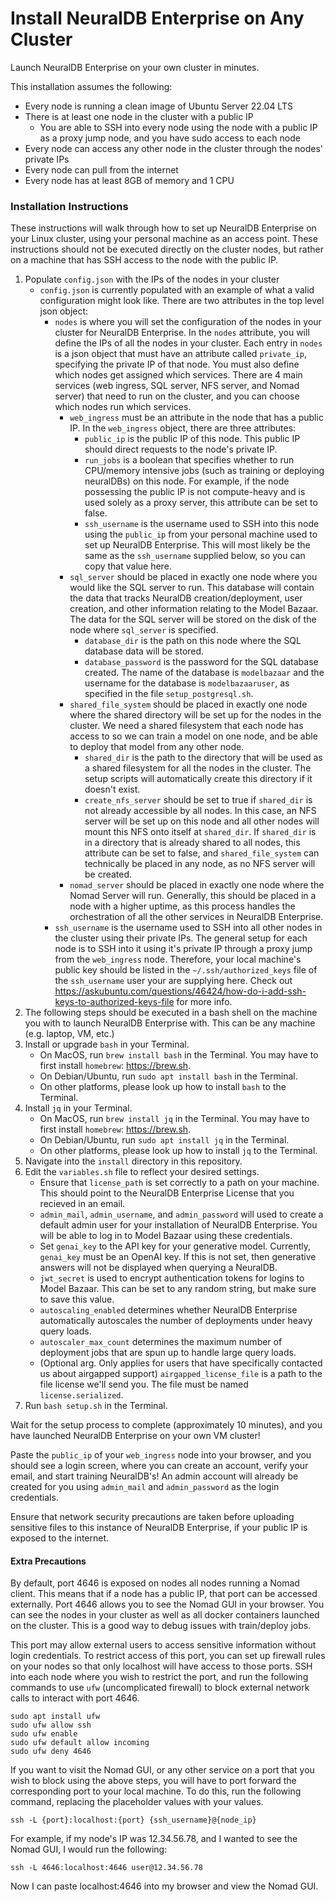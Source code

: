 # Install NeuralDB Enterprise on Any Cluster

Launch NeuralDB Enterprise on your own cluster in minutes.

This installation assumes the following:
- Every node is running a clean image of Ubuntu Server 22.04 LTS
- There is at least one node in the cluster with a public IP
  - You are able to SSH into every node using the node with a public IP as a proxy jump node, and you have sudo access to each node
- Every node can access any other node in the cluster through the nodes' private IPs
- Every node can pull from the internet
- Every node has at least 8GB of memory and 1 CPU

### Installation Instructions

These instructions will walk through how to set up NeuralDB Enterprise on your Linux cluster, using your personal machine as an access point. These instructions should not be executed directly on the cluster nodes, but rather on a machine that has SSH access to the node with the public IP.

1. Populate `config.json` with the IPs of the nodes in your cluster
   - `config.json` is currently populated with an example of what a valid configuration might look like. There are two attributes in the top level json object:
     - `nodes` is where you will set the configuration of the nodes in your cluster for NeuralDB Enterprise. In the `nodes` attribute, you will define the IPs of all the nodes in your cluster. Each entry in `nodes` is a json object that must have an attribute called `private_ip`, specifying the private IP of that node. You must also define which nodes get assigned which services. There are 4 main services (web ingress, SQL server, NFS server, and Nomad server) that need to run on the cluster, and you can choose which nodes run which services.
       - `web_ingress` must be an attribute in the node that has a public IP. In the `web_ingress` object, there are three attributes:
         - `public_ip` is the public IP of this node. This public IP should direct requests to the node's private IP.
         - `run_jobs` is a boolean that specifies whether to run CPU/memory intensive jobs (such as training or deploying neuralDBs) on this node. For example, if the node possessing the public IP is not compute-heavy and is used solely as a proxy server, this attribute can be set to false.
         - `ssh_username` is the username used to SSH into this node using the `public_ip` from your personal machine used to set up NeuralDB Enterprise. This will most likely be the same as the `ssh_username` supplied below, so you can copy that value here.
       - `sql_server` should be placed in exactly one node where you would like the SQL server to run. This database will contain the data that tracks NeuralDB creation/deployment, user creation, and other information relating to the Model Bazaar. The data for the SQL server will be stored on the disk of the node where `sql_server` is specified.
         - `database_dir` is the path on this node where the SQL database data will be stored.
         - `database_password` is the password for the SQL database created. The name of the database is `modelbazaar` and the username for the database is `modelbazaaruser`, as specified in the file `setup_postgresql.sh`.
       - `shared_file_system` should be placed in exactly one node where the shared directory will be set up for the nodes in the cluster. We need a shared filesystem that each node has access to so we can train a model on one node, and be able to deploy that model from any other node.
         - `shared_dir` is the path to the directory that will be used as a shared filesystem for all the nodes in the cluster. The setup scripts will automatically create this directory if it doesn't exist.
         - `create_nfs_server` should be set to true if `shared_dir` is not already accessible by all nodes. In this case, an NFS server will be set up on this node and all other nodes will mount this NFS onto itself at `shared_dir`. If `shared_dir` is in a directory that is already shared to all nodes, this attribute can be set to false, and `shared_file_system` can technically be placed in any node, as no NFS server will be created.
       - `nomad_server` should be placed in exactly one node where the Nomad Server will run. Generally, this should be placed in a node with a higher uptime, as this process handles the orchestration of all the other services in NeuralDB Enterprise.
     - `ssh_username` is the username used to SSH into all other nodes in the cluster using their private IPs. The general setup for each node is to SSH into it using it's private IP through a proxy jump from the `web_ingress` node. Therefore, your local machine's public key should be listed in the `~/.ssh/authorized_keys` file of the `ssh_username` user your are supplying here. Check out https://askubuntu.com/questions/46424/how-do-i-add-ssh-keys-to-authorized-keys-file for more info.
2. The following steps should be executed in a bash shell on the machine you with to launch NeuralDB Enterprise with. This can be any machine (e.g. laptop, VM, etc.)
3. Install or upgrade `bash` in your Terminal.
   - On MacOS, run `brew install bash` in the Terminal. You may have to first install `homebrew`: https://brew.sh.
   - On Debian/Ubuntu, run `sudo apt install bash` in the Terminal. 
   - On other platforms, please look up how to install `bash` to the Terminal.
4. Install `jq` in your Terminal.
   - On MacOS, run `brew install jq` in the Terminal. You may have to first install `homebrew`: https://brew.sh.
   - On Debian/Ubuntu, run `sudo apt install jq` in the Terminal.
   - On other platforms, please look up how to install `jq` to the Terminal.
5. Navigate into the `install` directory in this repository.
6. Edit the `variables.sh` file to reflect your desired settings. 
   - Ensure that `license_path` is set correctly to a path on your machine. This should point to the NeuralDB Enterprise License that you recieved in an email.
   - `admin_mail`, `admin_username`, and `admin_password` will used to create a default admin user for your installation of NeuralDB Enterprise. You will be able to log in to Model Bazaar using these credentials.
   - Set `genai_key` to the API key for your generative model. Currently, `genai_key` must be an OpenAI key. If this is not set, then generative answers will not be displayed when querying a NeuralDB.
   - `jwt_secret` is used to encrypt authentication tokens for logins to Model Bazaar. This can be set to any random string, but make sure to save this value.
   - `autoscaling_enabled` determines whether NeuralDB Enterprise automatically autoscales the number of deployments under heavy query loads.
   - `autoscaler_max_count` determines the maximum number of deployment jobs that are spun up to handle large query loads.
   - (Optional arg. Only applies for users that have specifically contacted us about airgapped support) `airgapped_license_file` is a path to the file license we'll send you. The file must be named `license.serialized`.
7. Run `bash setup.sh` in the Terminal.

Wait for the setup process to complete (approximately 10 minutes), and you have launched NeuralDB Enterprise on your own VM cluster!

Paste the `public_ip` of your `web_ingress` node into your browser, and you should see a login screen, where you can create an account, verify your email, and start training NeuralDB's! An admin account will already be created for you using `admin_mail` and `admin_password` as the login credentials.

Ensure that network security precautions are taken before uploading sensitive files to this instance of NeuralDB Enterprise, if your public IP is exposed to the internet.


#### Extra Precautions

By default, port 4646 is exposed on nodes all nodes running a Nomad client. This means that if a node has a public IP, that port can be accessed externally. Port 4646 allows you to see the Nomad GUI in your browser. You can see the nodes in your cluster as well as all docker containers launched on the cluster. This is a good way to debug issues with train/deploy jobs.

This port may allow external users to access sensitive information without login credentials. To restrict access of this port, you can set up firewall rules on your nodes so that only localhost will have access to those ports. SSH into each node where you wish to restrict the port, and run the following commands to use `ufw` (uncomplicated firewall) to block external network calls to interact with port 4646.

```
sudo apt install ufw
sudo ufw allow ssh
sudo ufw enable
sudo ufw default allow incoming
sudo ufw deny 4646
```

If you want to visit the Nomad GUI, or any other service on a port that you wish to block using the above steps, you will have to port forward the corresponding port to your local machine. To do this, run the following command, replacing the placeholder values with your values.
```
ssh -L {port}:localhost:{port} {ssh_username}@{node_ip}
```

For example, if my node's IP was 12.34.56.78, and I wanted to see the Nomad GUI, I would run the following:
```
ssh -L 4646:localhost:4646 user@12.34.56.78
```

Now I can paste localhost:4646 into my browser and view the Nomad GUI.
